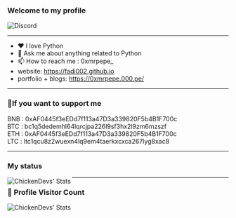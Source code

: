### Welcome to my **profile** 

![Discord](https://discord.c99.nl/widget/theme-1/1017898716126007356.png)

---

- ❤ I love Python 
- 💬 Ask me about anything related to Python
- 📫 How to reach me : 0xmrpepe_
- website: https://fadi002.github.io
- portfolio + blogs: https://0xmrpepe.000.pe/
  
---

### 💸If you want to support me

BNB : 0xAF0445f3eEDd7f113a47D3a339820F5b4B1F700c
<br>
BTC : bc1q5dedemhl64lqrcjpa226l9sf3hx2l9zm6mzszf
<br>
ETH : 0xAF0445f3eEDd7f113a47D3a339820F5b4B1F700c 
<br>
LTC : ltc1qcu8z2wuexn4lq9em4taerkxcxca267lyg8xac8

---

### My status

<img align="left" alt="ChickenDevs' Stats" src="https://github-readme-stats.vercel.app/api?username=Fadi002&count_private=true&show_icons=true&theme=radical">

---
### 📍 Profile Visitor Count
<img align="left" alt="ChickenDevs' Stats" src="https://profile-counter.glitch.me/Fadi002/count.svg">
